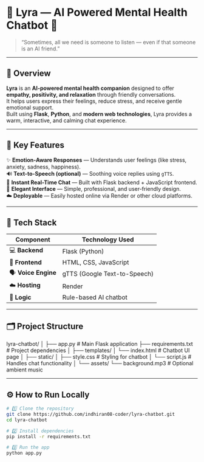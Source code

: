# 💫 Lyra — AI Powered Mental Health Chatbot 💬

> “Sometimes, all we need is someone to listen — even if that someone is an AI friend.”

---

## 🌈 Overview

**Lyra** is an **AI-powered mental health companion** designed to offer **empathy, positivity, and relaxation** through friendly conversations.  
It helps users express their feelings, reduce stress, and receive gentle emotional support.  
Built using **Flask**, **Python**, and **modern web technologies**, Lyra provides a warm, interactive, and calming chat experience.  

---

## 🧠 Key Features

✨ **Emotion-Aware Responses** — Understands user feelings (like stress, anxiety, sadness, happiness).  
🔊 **Text-to-Speech (optional)** — Soothing voice replies using `gTTS`.  
💬 **Instant Real-Time Chat** — Built with Flask backend + JavaScript frontend.  
🎨 **Elegant Interface** — Simple, professional, and user-friendly design.  
☁️ **Deployable** — Easily hosted online via Render or other cloud platforms.  

---

## 🧩 Tech Stack

| Component | Technology Used |
|------------|------------------|
| 💻 **Backend** | Flask (Python) |
| 🎨 **Frontend** | HTML, CSS, JavaScript |
| 🗣️ **Voice Engine** | gTTS (Google Text-to-Speech) |
| ☁️ **Hosting** | Render |
| 🧠 **Logic** | Rule-based AI chatbot |

---

## 🗂️ Project Structure

lyra-chatbot/
│
├── app.py # Main Flask application
├── requirements.txt # Project dependencies
│
├── templates/
│ └── index.html # Chatbot UI page
│
├── static/
│ ├── style.css # Styling for chatbot
│ └── script.js # Handles chat functionality
│
└── assets/
└── background.mp3 # Optional ambient music

---

## ⚙️ How to Run Locally

```bash
# 1️⃣ Clone the repository
git clone https://github.com/indhiran08-coder/lyra-chatbot.git
cd lyra-chatbot

# 2️⃣ Install dependencies
pip install -r requirements.txt

# 3️⃣ Run the app
python app.py

